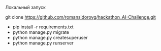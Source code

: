 Локальный запуск

git clone https://github.com/romansidorovg/hackathon_AI-Challenge.git

- pip install -r requirements.txt<br />
- python manage.py migrate<br />
- python manage.py createsuperuser<br />
- python manage.py runserver<br />
